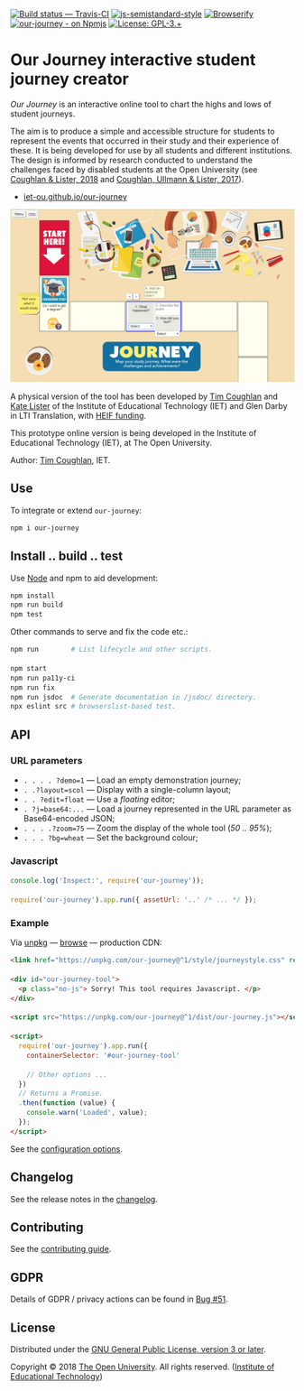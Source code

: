 
[![Build status — Travis-CI][travis-icon]][travis]
[![js-semistandard-style][semi-icon]][semi]
[![Browserify][br-icon]][browserify]
[![our-journey - on Npmjs][npm-icon]][npm]
[![License: GPL-3.+][lic-icon]][gpl]
<!--[![Husky Git hooks][hook-icon]][hook]-->

# Our Journey interactive student journey creator

_Our Journey_ is an interactive online tool to chart the highs and lows of student journeys.

The aim is to produce a simple and accessible structure for students to represent
the events that occurred in their study and their experience of these.
It is being developed for use by all students and different institutions.
The design is informed by research conducted to understand the challenges faced
by disabled students at the Open University (see [Coughlan & Lister, 2018][ORO]
and [Coughlan, Ullmann & Lister, 2017][ORO2]).

 * [iet-ou.github.io/our-journey][web]

[![Screenshot 1 - the editor.][img-rel]][web]

A physical version of the tool has been developed by [Tim Coughlan][tim] and
[Kate Lister][kate] of the Institute of Educational Technology (IET)
and Glen Darby in LTI Translation, with [HEIF funding][heif].

This prototype online version is being developed in the
Institute of Educational Technology (IET), at The Open University.

Author: [Tim Coughlan][tim], IET.

## Use

To integrate or extend `our-journey`:

```sh
npm i our-journey
```

## Install .. build .. test

Use [Node][] and npm to aid development:

```sh
npm install
npm run build
npm test
```

Other commands to serve and fix the code etc.:

```sh
npm run        # List lifecycle and other scripts.

npm start
npm run pa11y-ci
npm run fix
npm run jsdoc  # Generate documentation in /jsdoc/ directory.
npx eslint src # browserslist-based test.
```

## API

### URL parameters

 * `. . . . ?demo=1` — Load an empty demonstration journey;
 * `. .?layout=scol` — Display with a single-column layout;
 * `. . ?edit=float` — Use a _floating_ editor;
 * `. ?j=base64:...` — Load a journey represented in the URL parameter as Base64-encoded JSON;
 * `. . . .?zoom=75` — Zoom the display of the whole tool (_50 .. 95%_);
 * `. . . ?bg=wheat` — Set the background colour;

### Javascript

```js
console.log('Inspect:', require('our-journey'));

require('our-journey').app.run({ assetUrl: '..' /* ... */ });
```

### Example

Via [unpkg][] — [browse][] — production CDN:

```html
<link href="https://unpkg.com/our-journey@^1/style/journeystyle.css" rel="stylesheet" />

<div id="our-journey-tool">
  <p class="no-js"> Sorry! This tool requires Javascript. </p>
</div>

<script src="https://unpkg.com/our-journey@^1/dist/our-journey.js"></script>

<script>
  require('our-journey').app.run({
    containerSelector: '#our-journey-tool'

    // Other options ...
  })
  // Returns a Promise.
  .then(function (value) {
    console.warn('Loaded', value);
  });
</script>
```

See the [configuration options][config].

## Changelog

See the release notes in the [changelog][].

## Contributing

See the [contributing guide][contrib].

## GDPR

Details of GDPR / privacy actions can be found in [Bug #51][].

## License

Distributed under the [GNU General Public License, version 3 or later][gpl].

Copyright © 2018 [The Open University][ou]. All rights reserved. ([Institute of Educational Technology][iet])

[gpl]: https://github.com/IET-OU/our-journey/blob/master/LICENSE.txt
  "GNU General Public License, version 3 or later [GPL-3.0+]"
[gpl-orig]: https://gnu.org/licenses/gpl-3.0.txt

[iet]: https://iet.open.ac.uk/
[ou]: https://www.open.ac.uk/
[web]: https://iet-ou.github.io/our-journey/
[gh]: https://github.com/IET-OU/our-journey
[tim]: https://iet.open.ac.uk/profiles/tim.coughlan
[kate]: http://www.open.ac.uk/people/kml322 "Kate Lister"
[node]: https://nodejs.org/en/
[Help: Relative Image URL]: https://github.com/mark-anders/relative-image-url
[img]: https://github.com/nfreear/our-journey/blob/nfreear/demo-fill/assets/screenshot-1.png?raw=true
[img-rel]: assets/screenshot-1.png "'Our Journeys' screenshot 1 - the editor."
[oro]: https://oro.open.ac.uk/54760/
  "The accessibility of administrative processes: Assessing the impacts on students in higher education. Tim Coughlan, Kate Lister, 2018"
[oro2]: https://oro.open.ac.uk/48991/
  "Understanding Accessibility as a Process through the Analysis of Feedback from Disabled Students. Tim Coughlan, Thomas Daniel Ullmann, & Kate Lister, 2017."
[heif]: https://re.ukri.org/knowledge-exchange/the-higher-education-innovation-fund-heif/
  "The Higher Education Innovation Fund (HEIF)"
[unpkg]: https://unpkg.com/ "unpkg is a fast content delivery network (CDN) for everything on npm"
[browse]: https://unpkg.com/our-journey@^1/src/ "Browse the most recent version on Unpkg.com"
[semi]: https://github.com/Flet/semistandard "Javascript coding style — semistandard"
[semi-icon]: https://nick.freear.org.uk/badge/semi.svg
[sem-i0]: https://img.shields.io/badge/code_style-semistandard-brightgreen.svg
[browserify]: http://browserify.org/ "Built with Browserify"
[br-icon]: https://nick.freear.org.uk/badge/browserify.svg
[hook]: https://npmjs.com/package/husky "Git hooks made easy 🐶"
[hook-icon]: https://img.shields.io/badge/git--hook-husky-ff69b4.svg
[q-location]: https://github.com/IET-OU/our-journey/search?q=location&type=Code "GitHub search: 'location'"
[npm]: https://npmjs.com/package/our-journey
[npm-icon]: https://badge.fury.io/js/our-journey.svg
[travis]: https://travis-ci.org/IET-OU/our-journey "Build status – Travis-CI (NPM)"
[travis-icon]: https://api.travis-ci.org/IET-OU/our-journey.svg
[downl-icon]: https://img.shields.io/npm/dt/our-journey.svg "Count of total downloads ~ NPM"
[lic-icon]: https://img.shields.io/badge/license-GPL--3.0%2B-yellowgreen.svg
[lic0-icon]: https://img.shields.io/npm/l/our-journey.svg

[config]: src/config.js#L6 "Configuration options and defaults [config.JS]"
[changelog]: docs/CHANGELOG.md
[contrib]: docs/CONTRIBUTING.md
[contrib-x]: https://github.com/IET-OU/our-journey/blob/master/docs/CONTRIBUTING.md

[Bug #51]: https://github.com/IET-OU/our-journey/issues/51 "GDPR/privacy"

[End]: //.
